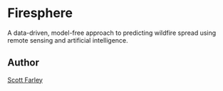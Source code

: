 # Firesphere
A data-driven, model-free approach to predicting wildfire spread using remote sensing and artificial intelligence.

## Author
[Scott Farley](https://scottsfarley.com)
